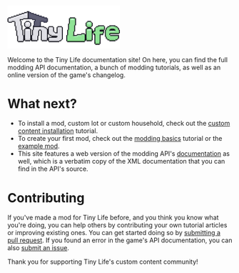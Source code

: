 <img src="media/banner.png" width="50%">

Welcome to the Tiny Life documentation site! On here, you can find the full modding API documentation, a bunch of modding tutorials, as well as an online version of the game's changelog.

# What next?
- To install a mod, custom lot or custom household, check out the [custom content installation](https://docs.tinylifegame.com/articles/getting.html) tutorial.
- To create your first mod, check out the [modding basics](/articles/mod_basics.html) tutorial or the [example mod](https://github.com/Ellpeck/TinyLifeExampleMod).
- This site features a web version of the modding API's [documentation](https://docs.tinylifegame.com/api/TinyLife) as well, which is a verbatim copy of the XML documentation that you can find in the API's source.

# Contributing
If you've made a mod for Tiny Life before, and you think you know what you're doing, you can help others by contributing your own tutorial articles or improving existing ones. You can get started doing so by [submitting a pull request](https://github.com/Ellpeck/TinyLifeDocs/pulls). If you found an error in the game's API documentation, you can also [submit an issue](https://github.com/Ellpeck/TinyLifeDocs/issues).

Thank you for supporting Tiny Life's custom content community!